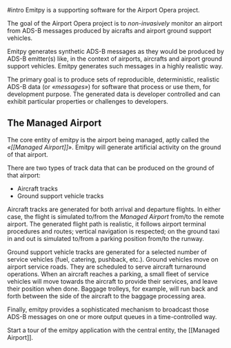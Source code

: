 #intro
Emitpy is a supporting software for the Airport Opera project.

The goal of the Airport Opera project is to *non-invasively* monitor an airport from ADS-B messages produced by aicrafts and airport ground support vehicles.

Emitpy generates synthetic ADS-B messages as they would be produced by ADS-B emitter(s) like, in the context of airports, aircrafts and airport ground support vehicles. Emitpy generates such messages in a highly realistic way.

The primary goal is to produce sets of reproducible, deterministic, realistic ADS-B data (or _«messages»_) for software that process or use them, for development purpose. The generated data is developer controlled and can exhibit particular properties or challenges to developers.

## The Managed Airport

The core entity of emitpy is the airport being managed, aptly called the *«[[Managed Airport]]»*.
Emitpy will generate artificial activity on the ground of that airport.

There are two types of track data that can be produced on the ground of that airport:
- Aircraft tracks
- Ground support vehicle tracks

Aircraft tracks are generated for both arrival and departure flights. In either case, the flight is simulated to/from the *Managed Airport* from/to the remote airport.
The generated flight path is realistic, it follows airport terminal procedures and routes; vertical navigation is respected; on the ground taxi in and out is simulated to/from a parking position from/to the runway.

Ground support vehicle tracks are generated for a selected number of service vehicles (fuel, catering, pushback, etc.). Ground vehicles move on airport service roads. They are scheduled to serve aircraft turnaround operations. When an aircraft reaches a parking, a small fleet of service vehicles will move towards the aircraft to provide their services, and leave their position when done. Baggage trolleys, for example, will run back and forth between the side of the aircraft to the baggage processing area.

Finally, emitpy provides a sophisticated mechanism to broadcast those ADS-B messages on one or more output queues in a time-controlled way.

Start a tour of the emitpy application with the central entity, the [[Managed Airport]].